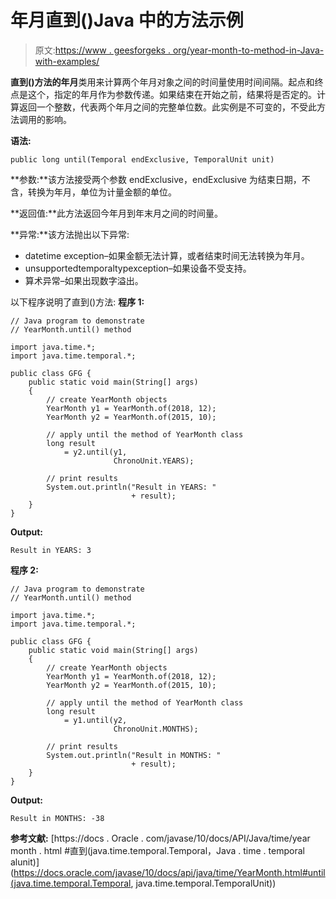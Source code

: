 # 年月直到()Java 中的方法示例

> 原文:[https://www . geesforgeks . org/year-month-to-method-in-Java-with-examples/](https://www.geeksforgeeks.org/yearmonth-until-method-in-java-with-examples/)

**直到()**方法的**年月**类用来计算两个年月对象之间的时间量使用时间间隔。起点和终点是这个，指定的年月作为参数传递。如果结束在开始之前，结果将是否定的。计算返回一个整数，代表两个年月之间的完整单位数。此实例是不可变的，不受此方法调用的影响。

**语法:**

```
public long until(Temporal endExclusive, TemporalUnit unit)

```

**参数:**该方法接受两个参数 endExclusive，endExclusive 为结束日期，不含，转换为年月，单位为计量金额的单位。

**返回值:**此方法返回今年月到年末月之间的时间量。

**异常:**该方法抛出以下异常:

*   datetime exception–如果金额无法计算，或者结束时间无法转换为年月。
*   unsupportedtemporaltypexception–如果设备不受支持。
*   算术异常–如果出现数字溢出。

以下程序说明了直到()方法:
**程序 1:**

```
// Java program to demonstrate
// YearMonth.until() method

import java.time.*;
import java.time.temporal.*;

public class GFG {
    public static void main(String[] args)
    {
        // create YearMonth objects
        YearMonth y1 = YearMonth.of(2018, 12);
        YearMonth y2 = YearMonth.of(2015, 10);

        // apply until the method of YearMonth class
        long result
            = y2.until(y1,
                       ChronoUnit.YEARS);

        // print results
        System.out.println("Result in YEARS: "
                           + result);
    }
}
```

**Output:**

```
Result in YEARS: 3

```

**程序 2:**

```
// Java program to demonstrate
// YearMonth.until() method

import java.time.*;
import java.time.temporal.*;

public class GFG {
    public static void main(String[] args)
    {
        // create YearMonth objects
        YearMonth y1 = YearMonth.of(2018, 12);
        YearMonth y2 = YearMonth.of(2015, 10);

        // apply until the method of YearMonth class
        long result
            = y1.until(y2,
                       ChronoUnit.MONTHS);

        // print results
        System.out.println("Result in MONTHS: "
                           + result);
    }
}
```

**Output:**

```
Result in MONTHS: -38

```

**参考文献:**
[https://docs . Oracle . com/javase/10/docs/API/Java/time/year month . html #直到(java.time.temporal.Temporal，Java . time . temporal alunit)](https://docs.oracle.com/javase/10/docs/api/java/time/YearMonth.html#until(java.time.temporal.Temporal, java.time.temporal.TemporalUnit))